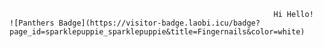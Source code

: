                                                                Hi Hello!  ![Panthers Badge](https://visitor-badge.laobi.icu/badge?page_id=sparklepuppie_sparklepuppie&title=Fingernails&color=white)
